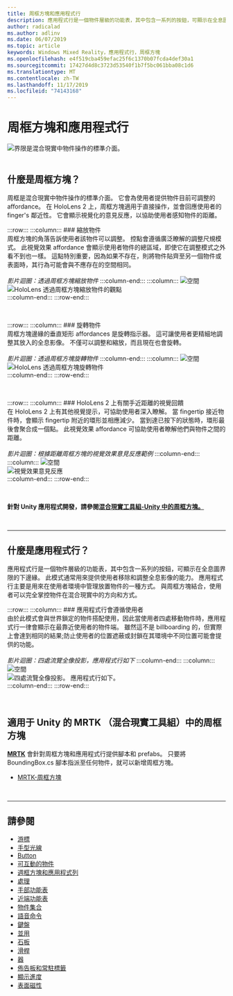 ```yaml
---
title: 周框方塊和應用程式行
description: 應用程式行是一個物件層級的功能表，其中包含一系列的按鈕，可顯示在全息圖界限的下邊緣。
author: radicalad
ms.author: adlinv
ms.date: 06/07/2019
ms.topic: article
keywords: Windows Mixed Reality，應用程式行，周框方塊
ms.openlocfilehash: e4f519cba459efac25f6c1370b07fcda4def30a1
ms.sourcegitcommit: 17427d4d8c3723d53540f1b7f5bc061bba08c1d6
ms.translationtype: MT
ms.contentlocale: zh-TW
ms.lasthandoff: 11/17/2019
ms.locfileid: "74143168"
---
```

# <a name="bounding-box-and-app-bar"></a>周框方塊和應用程式行
![界限是混合現實中物件操作的標準介面。](images/UX/UX_Hero_BoundingBox.jpg)<br>
<br>

## <a name="what-is-the-bounding-box"></a>什麼是周框方塊？

周框是混合現實中物件操作的標準介面。 它會為使用者提供物件目前可調整的 affordance。 在 HoloLens 2 上，周框方塊適用于直接操作，並會回應使用者的 finger's 鄰近性。 它會顯示視覺化的意見反應，以協助使用者感知物件的距離。

:::row:::
    :::column:::
        ### <a name="scaling-an-objectbr"></a>縮放物件<br>
        周框方塊的角落告訴使用者該物件可以調整。 控點會遵循廣泛瞭解的調整尺規模式。 此視覺效果 affordance 會顯示使用者物件的總區域，即使它在調整模式之外看不到也一樣。 這點特別重要，因為如果不存在，則將物件貼齊至另一個物件或表面時，其行為可能會與不應存在的空間相同。<br>
        <br>
        *影片迴圈：透過周框方塊縮放物件*
    :::column-end:::
        :::column:::
        ![空間](images/spacer-20x582.png)<br>
       ![HoloLens 透過周框方塊縮放物件的觀點](images/HoloLens2_BoundingBox.gif)<br>
    :::column-end:::
:::row-end:::

<br>

:::row:::
    :::column:::
        ### <a name="rotating-an-objectbr"></a>旋轉物件<br>
        周框方塊邊緣的垂直矩形 affordances 是旋轉指示器。 這可讓使用者更精細地調整其放入的全息影像。 不僅可以調整和縮放，而且現在也會旋轉。<br>
        <br>
        *影片迴圈：透過周框方塊旋轉物件*
    :::column-end:::
        :::column:::
        ![空間](images/spacer-20x582.png)<br>
       ![HoloLens 透過周框方塊旋轉物件](images/HoloLens2_BoundingBox_Rotate.gif)<br>
    :::column-end:::
:::row-end:::

<br>

:::row:::
    :::column:::
        ### <a name="visual-feedback-on-hand-proximity-on-hololens-2br"></a>HoloLens 2 上有關手近距離的視覺回饋<br>
        在 HoloLens 2 上有其他視覺提示，可協助使用者深入瞭解。 當 fingertip 接近物件時，會顯示 fingertip 附近的環形並相應減少。 當到達已按下的狀態時，環形最後會聚合成一個點。 此視覺效果 affordance 可協助使用者瞭解他們與物件之間的距離。<br>
        <br>
        *影片迴圈：根據距離周框方塊的視覺效果意見反應範例*
    :::column-end:::
        :::column:::
        ![空間](images/spacer-20x582.png)<br>
       ![視覺效果意見反應](images/HoloLens2_Proximity.gif)<br>
    :::column-end:::
:::row-end:::

<br>

**針對 Unity 應用程式開發，請參閱[混合現實工具組-Unity 中的周框方塊。](https://microsoft.github.io/MixedRealityToolkit-Unity/Documentation/README_BoundingBox.html)**

<br>

---

## <a name="what-is-the-app-bar"></a>什麼是應用程式行？

應用程式行是一個物件層級的功能表，其中包含一系列的按鈕，可顯示在全息圖界限的下邊緣。 此模式通常用來提供使用者移除和調整全息影像的能力。 應用程式行主要是用來在使用者環境中管理放置物件的一種方式。 與周框方塊結合，使用者可以完全掌控物件在混合現實中的方向和方式。

:::row:::
    :::column:::
        ### <a name="the-app-bar-follows-the-userbr"></a>應用程式行會遵循使用者<br>
        由於此模式會與世界鎖定的物件搭配使用，因此當使用者四處移動物件時，應用程式行一律會顯示在最靠近使用者的物件端。 雖然這不是 billboarding 的，但實際上會達到相同的結果;防止使用者的位置遮蔽或封鎖在其環境中不同位置可能會提供的功能。 <br>
        <br>
        *影片迴圈：四處流覽全像投影，應用程式行如下*
    :::column-end:::
        :::column:::
        ![空間](images/spacer-20x582.png)<br>
       ![四處流覽全像投影。 應用程式行如下。](images/HoloLens2_AppBarFollowing.gif)<br>
    :::column-end:::
:::row-end:::

<br>


## <a name="bounding-box-in-mrtkmixed-reality-toolkit-for-unity"></a>適用于 Unity 的 MRTK （混合現實工具組）中的周框方塊
**[MRTK](https://github.com/Microsoft/MixedRealityToolkit-Unity)** 會針對周框方塊和應用程式行提供腳本和 prefabs。 只要將 BoundingBox.cs 腳本指派至任何物件，就可以新增周框方塊。

* [MRTK-周框方塊](https://microsoft.github.io/MixedRealityToolkit-Unity/Documentation/README_BoundingBox.html)


<br>

---


## <a name="see-also"></a>請參閱

* [游標](cursors.md)
* [手型光線](point-and-commit.md)
* [Button](button.md)
* [可互動的物件](interactable-object.md)
* [週框方塊和應用程式列](app-bar-and-bounding-box.md)
* [處理](direct-manipulation.md)
* [手部功能表](hand-menu.md)
* [近端功能表](near-menu.md)
* [物件集合](object-collection.md)
* [語音命令](voice-input.md)
* [鍵盤](keyboard.md)
* [並用](tooltip.md)
* [石板](slate.md)
* [滑桿](slider.md)
* [器](shader.md)
* [佈告板和常駐標籤](billboarding-and-tag-along.md)
* [顯示進度](progress.md)
* [表面磁性](surface-magnetism.md)
